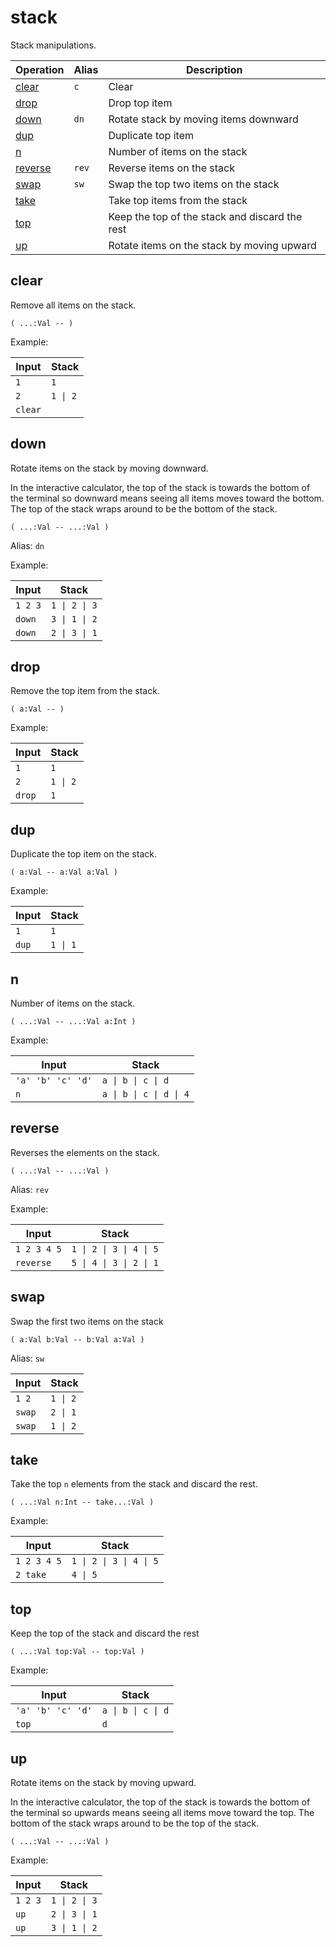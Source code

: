 # stack

<!-- eval: use stack -->

Stack manipulations.

<!-- index -->

| Operation               | Alias    | Description
|-------------------------|----------|------------
| [clear](#clear)         | `c`      | Clear
| [drop](#drop)           |          | Drop top item
| [down](#down)           | `dn`     | Rotate stack by moving items downward
| [dup](#dup)             |          | Duplicate top item
| [n](#n)                 |          | Number of items on the stack
| [reverse](#reverse)     | `rev`    | Reverse items on the stack
| [swap](#swap)           | `sw`     | Swap the top two items on the stack
| [take](#take)           |          | Take top items from the stack
| [top](#top)             |          | Keep the top of the stack and discard the rest
| [up](#up)               |          | Rotate items on the stack by moving upward


## clear

Remove all items on the stack.

    ( ...:Val -- )

Example:

<!-- test: clear -->

| Input         | Stack
|---------------|-------------|
| `1`           | `1`
| `2`           | `1 \| 2`
| `clear`       |


## down

Rotate items on the stack by moving downward.

In the interactive calculator, the top of the stack is towards the bottom of the terminal so downward means seeing all items moves toward the bottom.
The top of the stack wraps around to be the bottom of the stack.

    ( ...:Val -- ...:Val )

Alias: `dn`

Example:

<!-- test: down -->

| Input         | Stack
|---------------|-------------|
| `1 2 3`       | `1 \| 2 \| 3`
| `down`        | `3 \| 1 \| 2`
| `down`        | `2 \| 3 \| 1`


## drop

Remove the top item from the stack.

    ( a:Val -- )

Example:

<!-- test: drop -->

| Input         | Stack
|---------------|-------------|
| `1`           | `1`
| `2`           | `1 \| 2`
| `drop`        | `1`


## dup

Duplicate the top item on the stack.

    ( a:Val -- a:Val a:Val )

Example:

<!-- test: dup -->

| Input         | Stack
|---------------|-------------|
| `1`           | `1`
| `dup`         | `1 \| 1`

## n

Number of items on the stack.

    ( ...:Val -- ...:Val a:Int )

Example:

<!-- test: n -->

| Input             | Stack
|-------------------|-------------|
| `'a' 'b' 'c' 'd'` | `a \| b \| c \| d`
| `n`               | `a \| b \| c \| d \| 4`


## reverse

Reverses the elements on the stack.

    ( ...:Val -- ...:Val )

Alias: `rev`

Example:

<!-- test: reverse -->

| Input             | Stack
|-------------------|-------------|
| `1 2 3 4 5`       | `1 \| 2 \| 3 \| 4 \| 5`
| `reverse`         | `5 \| 4 \| 3 \| 2 \| 1`


## swap

Swap the first two items on the stack

    ( a:Val b:Val -- b:Val a:Val )

Alias: `sw`

<!-- test: swap -->

| Input             | Stack
|-------------------|-------------|
| `1 2`             | `1 \| 2`
| `swap`            | `2 \| 1`
| `swap`            | `1 \| 2`


## take

Take the top `n` elements from the stack and discard the rest.

    ( ...:Val n:Int -- take...:Val )

Example:

<!-- test: take -->

| Input             | Stack
|-------------------|-------------|
| `1 2 3 4 5`       | `1 \| 2 \| 3 \| 4 \| 5`
| `2 take`          | `4 \| 5`


## top

Keep the top of the stack and discard the rest

    ( ...:Val top:Val -- top:Val )

Example:

<!-- test: top -->

| Input             | Stack
|-------------------|-------------|
| `'a' 'b' 'c' 'd'` | `a \| b \| c \| d`
| `top`             | `d`


## up

Rotate items on the stack by moving upward.

In the interactive calculator, the top of the stack is towards the bottom of
the terminal so upwards means seeing all items move toward the top. The
bottom of the stack wraps around to be the top of the stack.

    ( ...:Val -- ...:Val )

Example:

<!-- test: up -->

| Input         | Stack
|---------------|-------------|
| `1 2 3`       | `1 \| 2 \| 3`
| `up`          | `2 \| 3 \| 1`
| `up`          | `3 \| 1 \| 2`


